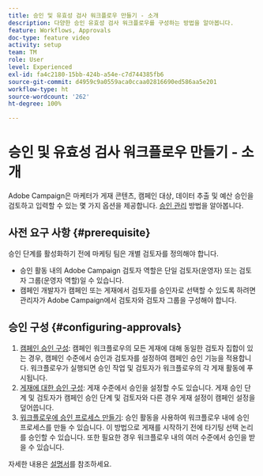 ```yaml
---
title: 승인 및 유효성 검사 워크플로우 만들기 - 소개
description: 다양한 승인 유효성 검사 워크플로우를 구성하는 방법을 알아봅니다.
feature: Workflows, Approvals
doc-type: feature video
activity: setup
team: TM
role: User
level: Experienced
exl-id: fa4c2180-15bb-424b-a54e-c7d744385fb6
source-git-commit: d4959c9a0559aca0ccaa02816690ed586aa5e201
workflow-type: ht
source-wordcount: '262'
ht-degree: 100%

---
```


# 승인 및 유효성 검사 워크플로우 만들기 - 소개

Adobe Campaign은 마케터가 게재 콘텐츠, 캠페인 대상, 데이터 추출 및 예산 승인을 검토하고 입력할 수 있는 몇 가지 옵션을 제공합니다. [승인 관리](/help/process-management/create-approvals-and-validation-workflows/manage-approvals.md) 방법을 알아봅니다.

## 사전 요구 사항 {#prerequisite}

승인 단계를 활성화하기 전에 마케팅 팀은 개별 검토자를 정의해야 합니다.

* 승인 활동 내의 Adobe Campaign 검토자 역할은 단일 검토자(운영자) 또는 검토자 그룹(운영자 역할)일 수 있습니다.
* 캠페인 개발자가 캠페인 또는 게재에서 검토자를 승인자로 선택할 수 있도록 하려면 관리자가 Adobe Campaign에서 검토자와 검토자 그룹을 구성해야 합니다.

## 승인 구성 {#configuring-approvals}

1. [캠페인 승인 구성](/help/process-management/create-approvals-and-validation-workflows/configure-approvals-for-campaigns.md):
캠페인 워크플로우의 모든 게재에 대해 동일한 검토자 집합이 있는 경우, 캠페인 수준에서 승인과 검토자를 설정하여 캠페인 승인 기능을 적용합니다. 워크플로우가 실행되면 승인 작업 및 검토자가 워크플로우의 각 게재 활동에 푸시됩니다.
2. [게재에 대한 승인 구성](/help/process-management/create-approvals-and-validation-workflows/configure-approvals-for-deliveries.md): 
게재 수준에서 승인을 설정할 수도 있습니다. 게재 승인 단계 및 검토자가 캠페인 승인 단계 및 검토자와 다른 경우 게재 설정이 캠페인 설정을 덮어씁니다.
3. [워크플로우에 승인 프로세스 만들기](/help/process-management/create-approvals-and-validation-workflows/create-approval-process-in-a-workflow.md): 
승인 활동을 사용하여 워크플로우 내에 승인 프로세스를 만들 수 있습니다. 이 방법으로 게재를 시작하기 전에 타기팅 선택 논리를 승인할 수 있습니다. 또한 필요한 경우 워크플로우 내의 여러 수준에서 승인을 받을 수 있습니다.

자세한 내용은 [설명서](https://experienceleague.adobe.com/docs/campaign-classic/using/automating-with-workflows/flow-control-activities/approval.html?lang=ko)를 참조하세요.
